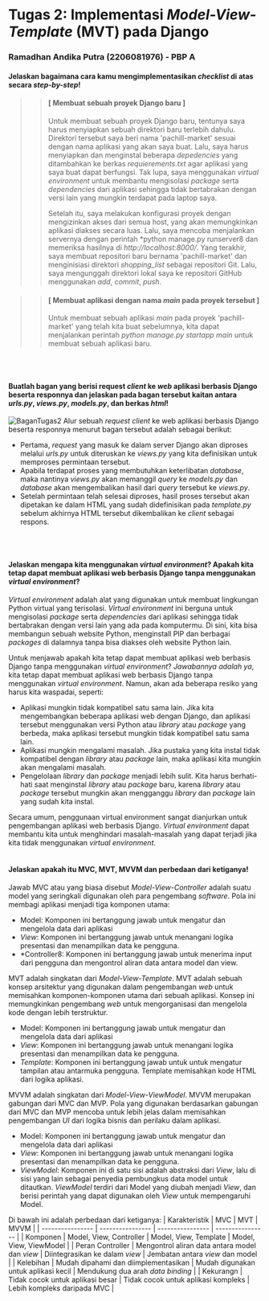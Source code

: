 # Tugas 2: Implementasi *Model-View-Template* (MVT) pada Django
### Ramadhan Andika Putra (2206081976) - PBP A <br>

#### Jelaskan bagaimana cara kamu mengimplementasikan *checklist* di atas secara *step-by-step*!
>> #### [ Membuat sebuah proyek Django baru ]
>> Untuk membuat sebuah proyek Django baru, tentunya saya harus menyiapkan sebuah direktori baru terlebih dahulu. Direktori tersebut saya beri nama 'pachill-market' sesuai dengan nama aplikasi yang akan saya buat. Lalu, saya harus menyiapkan dan menginstal beberapa *depedencies* yang ditambahkan ke berkas *requierements.txt* agar aplikasi yang saya buat dapat berfungsi. Tak lupa, saya menggunakan *virtual environment* untuk membantu mengisolasi *package* serta *dependencies* dari aplikasi sehingga tidak bertabrakan dengan versi lain yang mungkin terdapat pada laptop saya.
>>
>> Setelah itu, saya melakukan konfigurasi proyek dengan mengizinkan akses dari semua host, yang akan memungkinkan aplikasi diakses secara luas. Lalu, saya mencoba menjalankan servernya dengan perintah *python manage.py runserver8 dan memeriksa hasilnya di *http://localhost:8000/*. Yang terakhir, saya membuat repositori baru bernama 'pachill-market' dan menginisiasi direktori *shopping_list* sebagai repositori Git. Lalu, saya mengunggah direktori lokal saya ke repositori GitHub menggunakan *add*, *commit*, *push*.

>> #### [ Membuat aplikasi dengan nama *main* pada proyek tersebut ]
>> Untuk membuat sebuah aplikasi *main* pada proyek 'pachill-market' yang telah kita buat sebelumnya, kita dapat menjalankan perintah *python manage.py startapp main* untuk membuat sebuah aplikasi baru.
<br>
<br>

#### Buatlah bagan yang berisi request *client* ke *web* aplikasi berbasis Django beserta responnya dan jelaskan pada bagan tersebut kaitan antara *urls.py*, *views.py*, *models.py*, dan berkas *html*!
![BaganTugas2](https://github.com/adhan-857/pachill-market/assets/119088782/3c6ddefd-aabb-40fe-9262-4a2d3a7fc3b6)
Alur sebuah *request client* ke web aplikasi berbasis Django beserta responnya menurut bagan tersebut adalah sebagai berikut:
* Pertama, *request* yang masuk ke dalam server Django akan diproses melalui *urls.py* untuk diteruskan ke *views.py* yang kita definisikan untuk memproses permintaan tersebut.
* Apabila terdapat proses yang membutuhkan keterlibatan *database*, maka nantinya *views.py* akan memanggil *query* ke *models.py* dan *database* akan mengembalikan hasil dari *query* tersebut ke *views.py*.
* Setelah permintaan telah selesai diproses, hasil proses tersebut akan dipetakan ke dalam HTML yang sudah didefinisikan pada *template.py* sebelum akhirnya HTML tersebut dikembalikan ke *client* sebagai respons.
<br>
<br>

#### Jelaskan mengapa kita menggunakan *virtual environment*? Apakah kita tetap dapat membuat aplikasi web berbasis Django tanpa menggunakan *virtual environment*?
*Virtual environment* adalah alat yang digunakan untuk membuat lingkungan Python virtual yang terisolasi. *Virtual environment* ini berguna untuk mengisolasi *package* serta *dependencies* dari aplikasi sehingga tidak bertabrakan dengan versi lain yang ada pada komputermu. Di sini, kita bisa membangun sebuah website Python, menginstall PIP dan berbagai *packages* di dalamnya tanpa bisa diakses oleh website Python lain.

Untuk menjawab apakah kita tetap dapat membuat aplikasi web berbasis Django tanpa menggunakan *virtual environment*? *Jawabannya adalah ya*, kita tetap dapat membuat aplikasi web berbasis Django tanpa menggunakan *virtual environment*. Namun, akan ada beberapa resiko yang harus kita waspadai, seperti:
* Aplikasi mungkin tidak kompatibel satu sama lain. Jika kita mengembangkan beberapa aplikasi web dengan Django, dan aplikasi tersebut menggunakan versi Python atau *library* atau *package* yang berbeda, maka aplikasi tersebut mungkin tidak kompatibel satu sama lain.
* Aplikasi mungkin mengalami masalah. Jika pustaka yang kita instal tidak kompatibel dengan *library* atau *package* lain, maka aplikasi kita mungkin akan mengalami masalah.
* Pengelolaan *library* dan *package* menjadi lebih sulit. Kita harus berhati-hati saat menginstal *library* atau *package* baru, karena *library* atau *package* tersebut mungkin akan mengganggu *library* dan *package* lain yang sudah kita instal.

Secara umum, penggunaan virtual environment sangat dianjurkan untuk pengembangan aplikasi web berbasis Django. *Virtual environment* dapat membantu kita untuk menghindari masalah-masalah yang dapat terjadi jika kita tidak menggunakan *virtual environment*.
<br>
<br>

#### Jelaskan apakah itu MVC, MVT, MVVM dan perbedaan dari ketiganya!
Jawab
MVC atau yang biasa disebut *Model-View-Controller* adalah suatu model yang seringkali digunakan oleh para pengembang *software*. Pola ini membagi aplikasi menjadi tiga komponen utama:
* Model: Komponen ini bertanggung jawab untuk mengatur dan mengelola data dari aplikasi
* *View*: Komponen ini bertanggung jawab untuk menangani logika presentasi dan menampilkan data ke pengguna.
* *Controller8: Komponen ini bertanggung jawab untuk menerima input dari pengguna dan mengontrol aliran data antara model dan view.

MVT adalah singkatan dari *Model-View-Template*. MVT adalah sebuah konsep arsitektur yang digunakan dalam pengembangan *web* untuk memisahkan komponen-komponen utama dari sebuah aplikasi. Konsep ini memungkinkan pengembang *web* untuk mengorganisasi dan mengelola kode dengan lebih terstruktur.
* Model: Komponen ini bertanggung jawab untuk mengatur dan mengelola data dari aplikasi
* *View*: Komponen ini bertanggung jawab untuk menangani logika presentasi dan menampilkan data ke pengguna.
* *Template*: Komponen ini bertanggung jawab untuk untuk mengatur tampilan atau antarmuka pengguna. Template memisahkan kode HTML dari logika aplikasi.

MVVM adalah singkatan dari *Model-View-ViewModel*. MVVM merupakan gabungan dari MVC dan MVP. Pola yang digunakan berdasarkan gabungan dari MVC dan MVP mencoba untuk lebih jelas dalam memisahkan pengembangan *UI* dari logika bisnis dan perilaku dalam aplikasi.
* Model: Komponen ini bertanggung jawab untuk mengatur dan mengelola data dari aplikasi
* *View*: Komponen ini bertanggung jawab untuk menangani logika presentasi dan menampilkan data ke pengguna.
* *ViewModel*: Komponen ini di satu sisi adalah abstraksi dari *View*, lalu di sisi yang lain sebagai penyedia pembungkus data model untuk ditautkan. *ViewModel* terdiri dari Model yang diubah menjadi *View*, dan berisi perintah yang dapat digunakan oleh *View* untuk mempengaruhi Model.

Di bawah ini adalah perbedaan dari ketiganya:
| Karakteristik    |     MVC          |      MVT         |      MVVM        |
| ---------------- | ---------------- | ---------------- | ---------------- |
| Komponen         | Model, View, Controller                         | Model, View, Template                 | Model, View, ViewModel             |
| Peran Controller | Mengontrol aliran data antara model dan *view*  | Diintegrasikan ke dalam *view*        | Jembatan antara *view* dan model   |
| Kelebihan        | Mudah dipahami dan diimplementasikan            | Mudah digunakan untuk aplikasi kecil  | Mendukung dua arah *data binding*  |
| Kekurangn        | Tidak cocok untuk aplikasi besar                | Tidak cocok untuk aplikasi kompleks   | Lebih kompleks daripada MVC        |
